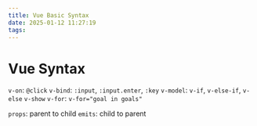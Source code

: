 ```yaml
---
title: Vue Basic Syntax
date: 2025-01-12 11:27:19
tags:
---
```


# Vue Syntax

`v-on`: `@click`
`v-bind`: `:input`, `:input.enter`, `:key`
`v-model`:
`v-if`, `v-else-if`, `v-else`
`v-show`
`v-for`: `v-for="goal in goals"`

`props`: parent to child
`emits`: child to parent